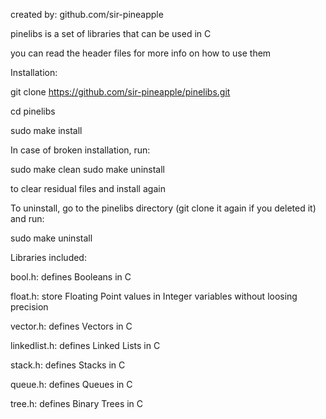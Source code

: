 created by: github.com/sir-pineapple

pinelibs is a set of libraries that can be used in C

you can read the header files for more info on how to use them

Installation:

git clone https://github.com/sir-pineapple/pinelibs.git

cd pinelibs

sudo make install

In case of broken installation, run:

sudo make clean
sudo make uninstall

to clear residual files and install again

To uninstall, go to the pinelibs directory (git clone it again if you deleted it) and run:

sudo make uninstall

Libraries included:

bool.h: defines Booleans in C

float.h: store Floating Point values in Integer variables without loosing precision

vector.h: defines Vectors in C

linkedlist.h: defines Linked Lists in C

stack.h: defines Stacks in C

queue.h: defines Queues in C

tree.h: defines Binary Trees in C
